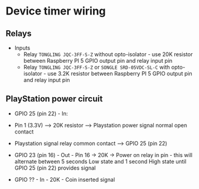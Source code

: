 # Device timer wiring

## Relays
- Inputs
  - Relay `TONGLING JQC-3FF-S-Z` without opto-isolator - use 20K resistor between Raspberry PI 5 GPIO output pin and relay input pin
  - Relay `TONGLING JQC-3FF-S-Z` or `SONGLE SRD-05VDC-SL-C` with opto-isolator - use 3.2K resistor between Raspberry PI 5 GPIO output pin and relay input pin

## PlayStation power circuit
- GPIO 25 (pin 22) - In:

- Pin 1 (3.3V) --> 20K resistor --> Playstation power signal normal open contact
- Playstation signal relay common contact --> GPIO 25 (pin 22)


- GPIO 23 (pin 16) - Out - Pin 16 -> 20K -> Power on relay in pin - this will alternate between 5 seconds Low state and 1 second High state until GPIO 25 (pin 22) provides signal 
- GPIO ?? - In - 20K - Coin inserted signal
